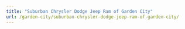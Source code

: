 ```yaml
---
title: "Suburban Chrysler Dodge Jeep Ram of Garden City"
url: /garden-city/suburban-chrysler-dodge-jeep-ram-of-garden-city/
---
```


